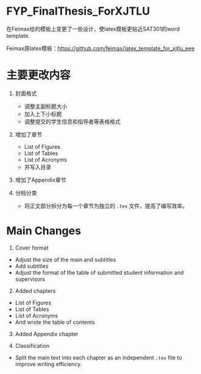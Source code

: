 # FYP_FinalThesis_ForXJTLU
在Feimax给的模板上变更了一些设计，使latex模板更贴近SAT301的word template.

Feimax原latex模板：https://github.com/feimax/latex_template_for_xjtlu_eee

# 主要更改内容

1. 封面格式
   - 调整主副标题大小
   - 加入上下小标题
   - 调整提交的学生信息和指导者等表格格式

2. 增加了章节
   - List of Figures
   - List of Tables
   - List of Acronyms
   - 并写入目录

3. 增加了Appendix章节

4. 分档分类
   - 将正文部分拆分为每一个章节为独立的 `.tex` 文件，提高了编写效率。

# Main Changes

1. Cover format
- Adjust the size of the main and subtitles
- Add subtitles
- Adjust the format of the table of submitted student information and supervisors

2. Added chapters
- List of Figures
- List of Tables
- List of Acronyms
- And wrote the table of contents

3. Added Appendix chapter

4. Classification
- Split the main text into each chapter as an independent `.tex` file to improve writing efficiency.

